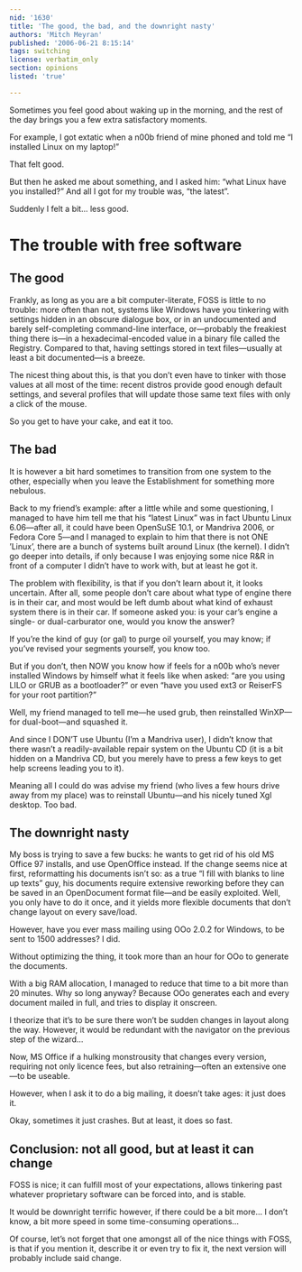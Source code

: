 ```yaml
---
nid: '1630'
title: 'The good, the bad, and the downright nasty'
authors: 'Mitch Meyran'
published: '2006-06-21 8:15:14'
tags: switching
license: verbatim_only
section: opinions
listed: 'true'

---
```

Sometimes you feel good about waking up in the morning, and the rest of the day brings you a few extra satisfactory moments.

For example, I got extatic when a n00b friend of mine phoned and told me “I installed Linux on my laptop!”

That felt good.

But then he asked me about something, and I asked him: “what Linux have you installed?” And all I got for my trouble was, “the latest”.

Suddenly I felt a bit... less good.


<!--break-->



# The trouble with free software


## The good

Frankly, as long as you are a bit computer-literate, FOSS is little to no trouble: more often than not, systems like Windows have you tinkering with settings hidden in an obscure dialogue box, or in an undocumented and barely self-completing command-line interface, or—probably the freakiest thing there is—in a hexadecimal-encoded value in a binary file called the Registry. Compared to that, having settings stored in text files—usually at least a bit documented—is a breeze.

The nicest thing about this, is that you don’t even have to tinker with those values at all most of the time: recent distros provide good enough default settings, and several profiles that will update those same text files with only a click of the mouse.

So you get to have your cake, and eat it too.


## The bad

It is however a bit hard sometimes to transition from one system to the other, especially when you leave the Establishment for something more nebulous.

Back to my friend’s example: after a little while and some questioning, I managed to have him tell me that his “latest Linux” was in fact Ubuntu Linux 6.06—after all, it could have been OpenSuSE 10.1, or Mandriva 2006, or Fedora Core 5—and I managed to explain to him that there is not ONE ’Linux’, there are a bunch of systems built around Linux (the kernel). I didn’t go deeper into details, if only because I was enjoying some nice R&R in front of a computer I didn’t have to work with, but at least he got it.

The problem with flexibility, is that if you don’t learn about it, it looks uncertain. After all, some people don’t care about what type of engine there is in their car, and most would be left dumb about what kind of exhaust system there is in their car. If someone asked you: is your car’s engine a single- or dual-carburator one, would you know the answer?

If you’re the kind of guy (or gal) to purge oil yourself, you may know; if you’ve revised your segments yourself, you know too.

But if you don’t, then NOW you know how if feels for a n00b who’s never installed Windows by himself what it feels like when asked: “are you using LILO or GRUB as a bootloader?” or even “have you used ext3 or ReiserFS for your root partition?”

Well, my friend managed to tell me—he used grub, then reinstalled WinXP—for dual-boot—and squashed it.

And since I DON’T use Ubuntu (I’m a Mandriva user), I didn’t know that there wasn’t a readily-available repair system on the Ubuntu CD (it is a bit hidden on a Mandriva CD, but you merely have to press a few keys to get help screens leading you to it).

Meaning all I could do was advise my friend (who lives a few hours drive away from my place) was to reinstall Ubuntu—and his nicely tuned Xgl desktop. Too bad.


## The downright nasty

My boss is trying to save a few bucks: he wants to get rid of his old MS Office 97 installs, and use OpenOffice instead. If the change seems nice at first, reformatting his documents isn’t so: as a true “I fill with blanks to line up texts” guy, his documents require extensive reworking before they can be saved in an OpenDocument format file—and be easily exploited. Well, you only have to do it once, and it yields more flexible documents that don’t change layout on every save/load.

However, have you ever mass mailing using OOo 2.0.2 for Windows, to be sent to 1500 addresses? I did.

Without optimizing the thing, it took more than an hour for OOo to generate the documents.

With a big RAM allocation, I managed to reduce that time to a bit more than 20 minutes. Why so long anyway? Because OOo generates each and every document mailed in full, and tries to display it onscreen.

I theorize that it’s to be sure there won’t be sudden changes in layout along the way. However, it would be redundant with the navigator on the previous step of the wizard...

Now, MS Office if a hulking monstrousity that changes every version, requiring not only licence fees, but also retraining—often an extensive one—to be useable.

However, when I ask it to do a big mailing, it doesn’t take ages: it just does it.

Okay, sometimes it just crashes. But at least, it does so fast.


## Conclusion: not all good, but at least it can change

FOSS is nice; it can fulfill most of your expectations, allows tinkering past whatever proprietary software can be forced into, and is stable.

It would be downright terrific however, if there could be a bit more... I don’t know, a bit more speed in some time-consuming operations...

Of course, let’s not forget that one amongst all of the nice things with FOSS, is that if you mention it, describe it or even try to fix it, the next version will probably include said change.

